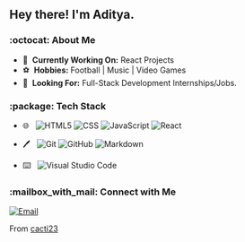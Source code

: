 <h2>Hey there! I'm Aditya.</h2>

<h3>:octocat:&nbsp;About Me </h3>

<!-- - :notebook:&nbsp; **Learning:** Full Stack Development | React -->
- :wrench:&nbsp; **Currently Working On:** React Projects
- :soccer:&nbsp; **Hobbies:** Football | Music | Video Games
- :telescope:&nbsp; **Looking For:** Full-Stack Development Internships/Jobs. 

<h3>:package:&nbsp;Tech Stack</h3>

- :globe_with_meridians:&nbsp;&nbsp; 
  ![HTML5](https://img.shields.io/badge/-HTML5-333333?style=flat-square&logo=HTML5)
  ![CSS](https://img.shields.io/badge/-CSS-333333?style=flat-square&logo=CSS3&logoColor=1572B6)
  ![JavaScript](https://img.shields.io/badge/-JavaScript-333333?style=flat-square&logo=javascript)
  ![React](https://img.shields.io/badge/-React-333333?style=flat-square&logo=react)
  <!--   ![Bootstrap](https://img.shields.io/badge/-Bootstrap-333333?style=flat-square&logo=bootstrap&logoColor=563D7C) -->
<!--   ![Node.js](https://img.shields.io/badge/-Node.js-333333?style=flat-square&logo=node.js) -->
<!--   ![Express.js](https://img.shields.io/badge/-Express.js-333333?style=flat-square&logo=express) -->
  
<!-- - :ledger:&nbsp;&nbsp;
  ![MySQL](https://img.shields.io/badge/-MySQL-333333?style=flat-square&logo=mysql)
  ![MongoDB](https://img.shields.io/badge/-MongoDB-333333?style=flat-square&logo=mongodb) -->
  
- :pen:&nbsp;&nbsp;
  ![Git](https://img.shields.io/badge/-Git-333333?style=flat-square&logo=git)
  ![GitHub](https://img.shields.io/badge/-GitHub-333333?style=flat-square&logo=github)
  ![Markdown](https://img.shields.io/badge/-Markdown-333333?style=flat-square&logo=markdown)

<!-- - :desktop_computer:&nbsp;&nbsp; 
  ![Java](https://img.shields.io/badge/-Java-333333?style=flat-square&logo=Java&logoColor=007396) -->

- :keyboard:&nbsp;&nbsp; 
  ![Visual Studio Code](https://img.shields.io/badge/-Visual%20Studio%20Code-333333?style=flat-square&logo=visual-studio-code&logoColor=007ACC)
  
<!-- 
- 🖥 &nbsp;
  ![Illustrator](https://img.shields.io/badge/-Illustrator-333333?style=flat&logo=adobe-illustrator)
  ![Photoshop](https://img.shields.io/badge/-Photoshop-333333?style=flat&logo=adobe-photoshop)
  ![InDesign](https://img.shields.io/badge/-InDesign-333333?style=flat&logo=adobe-indesign) -->

<!-- 
<a href="https://github.com/cacti23">
  <img height="180em" src="https://github-readme-stats.vercel.app/api?username=cacti23&theme=buefy&show_icons=true" />
  <img height="180em" src="https://github-readme-stats.vercel.app/api/top-langs/?username=cacti23&theme=buefy&layout=compact" />
</a>
-->

<h3>:mailbox_with_mail:&nbsp;Connect with Me </h3>

<!--<p align="center">
<a href="https://www.adityavsingh.com/"><img alt="Website" src="https://img.shields.io/badge/Website-www.adityavsingh.com-blue?style=flat-square&logo=google-chrome"></a>
<a href="https://www.linkedin.com/in/AVS1508/"><img alt="LinkedIn" src="https://img.shields.io/badge/LinkedIn-Aditya%20Vikram%20Singh-blue?style=flat-square&logo=linkedin"></a>
<a href="https://www.instagram.com/adityavs_/"><img alt="Instagram" src="https://img.shields.io/badge/Instagram-adityavs__-blue?style=flat-square&logo=instagram"></a>
-->


<a href="mailto:patel.aditya2014@gmail.com"><img alt="Email" src="https://img.shields.io/badge/Email-patel.aditya2014@gmail.com-blue?style=flat-square&logo=gmail"></a>
</p>

From [cacti23](https://github.com/cacti23)
